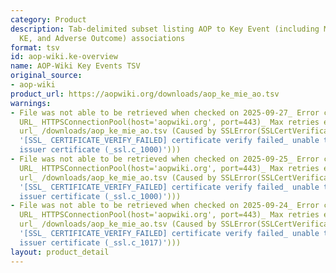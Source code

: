 ```yaml
---
category: Product
description: Tab-delimited subset listing AOP to Key Event (including MIE, intermediate
  KE, and Adverse Outcome) associations
format: tsv
id: aop-wiki.ke-overview
name: AOP-Wiki Key Events TSV
original_source:
- aop-wiki
product_url: https://aopwiki.org/downloads/aop_ke_mie_ao.tsv
warnings:
- File was not able to be retrieved when checked on 2025-09-27_ Error connecting to
  URL_ HTTPSConnectionPool(host='aopwiki.org', port=443)_ Max retries exceeded with
  url_ /downloads/aop_ke_mie_ao.tsv (Caused by SSLError(SSLCertVerificationError(1,
  '[SSL_ CERTIFICATE_VERIFY_FAILED] certificate verify failed_ unable to get local
  issuer certificate (_ssl.c_1000)')))
- File was not able to be retrieved when checked on 2025-09-25_ Error connecting to
  URL_ HTTPSConnectionPool(host='aopwiki.org', port=443)_ Max retries exceeded with
  url_ /downloads/aop_ke_mie_ao.tsv (Caused by SSLError(SSLCertVerificationError(1,
  '[SSL_ CERTIFICATE_VERIFY_FAILED] certificate verify failed_ unable to get local
  issuer certificate (_ssl.c_1000)')))
- File was not able to be retrieved when checked on 2025-09-24_ Error connecting to
  URL_ HTTPSConnectionPool(host='aopwiki.org', port=443)_ Max retries exceeded with
  url_ /downloads/aop_ke_mie_ao.tsv (Caused by SSLError(SSLCertVerificationError(1,
  '[SSL_ CERTIFICATE_VERIFY_FAILED] certificate verify failed_ unable to get local
  issuer certificate (_ssl.c_1017)')))
layout: product_detail
---
```

